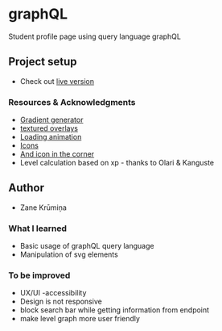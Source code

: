 # graphQL

Student profile page using query language graphQL

## Project setup

- Check out [live version](https://student-stat-project.netlify.app/)

### Resources & Acknowledgments

- [Gradient generator](https://www.joshwcomeau.com/gradient-generator/)
- [textured overlays](https://medium.com/@erikritter/css-snippets-add-a-texture-overlay-to-an-entire-webpage-b0bfdfd02c45)
- [Loading animation](https://codepen.io/sheldonchaves/pen/ONMQgg)
- [Icons](https://fontawesome.com/icons)
- [And icon in the corner](https://freeicons.io/)
- Level calculation based on xp - thanks to Olari & Kanguste

## Author

- Zane Krūmiņa

### What I learned
- Basic usage of graphQL query language
- Manipulation of svg elements

### To be improved
- UX/UI -accessibility
- Design is not responsive
- block search bar while getting information from endpoint
- make level graph more user friendly
